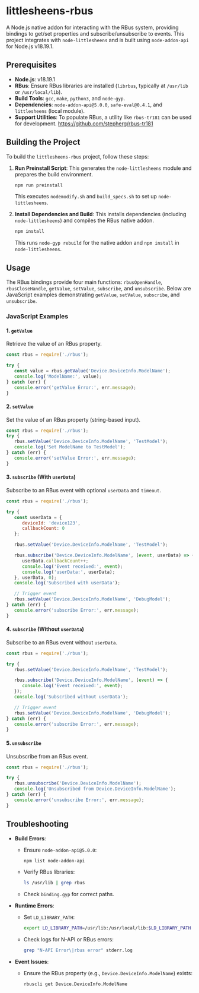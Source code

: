 # littlesheens-rbus

A Node.js native addon for interacting with the RBus system, providing bindings to get/set properties and subscribe/unsubscribe to events. This project integrates with `node-littlesheens` and is built using `node-addon-api` for Node.js v18.19.1.

## Prerequisites

- **Node.js**: v18.19.1
- **RBus**: Ensure RBus libraries are installed (`librbus`, typically at `/usr/lib` or `/usr/local/lib`).
- **Build Tools**: `gcc`, `make`, `python3`, and `node-gyp`.
- **Dependencies**: `node-addon-api@5.0.0`, `safe-eval@0.4.1`, and `littlesheens` (local module).
- **Support Utilities**: To populate RBus, a utility like `rbus-tr181` can be used for development. https://github.com/stepherg/rbus-tr181

## Building the Project

To build the `littlesheens-rbus` project, follow these steps:

1. **Run Preinstall Script**:
   This generates the `node-littlesheens` module and prepares the build environment.
   ```bash
   npm run preinstall
   ```
   This executes `nodemodify.sh` and `build_specs.sh` to set up `node-littlesheens`.

2. **Install Dependencies and Build**:
   This installs dependencies (including `node-littlesheens`) and compiles the RBus native addon.
   ```bash
   npm install
   ```
   This runs `node-gyp rebuild` for the native addon and `npm install` in `node-littlesheens`.

## Usage

The RBus bindings provide four main functions: `rbusOpenHandle`, `rbusCloseHandle`, `getValue`, `setValue`, `subscribe`, and `unsubscribe`. Below are JavaScript examples demonstrating `getValue`, `setValue`, `subscribe`, and `unsubscribe`.

### JavaScript Examples

#### 1. `getValue`
Retrieve the value of an RBus property.

```javascript
const rbus = require('./rbus');

try {
   const value = rbus.getValue('Device.DeviceInfo.ModelName');
   console.log('ModelName:', value);
} catch (err) {
   console.error('getValue Error:', err.message);
}
```

#### 2. `setValue`
Set the value of an RBus property (string-based input).

```javascript
const rbus = require('./rbus');
try {
   rbus.setValue('Device.DeviceInfo.ModelName', 'TestModel');
   console.log('Set ModelName to TestModel');
} catch (err) {
   console.error('setValue Error:', err.message);
}
```

#### 3. `subscribe` (With `userData`)
Subscribe to an RBus event with optional `userData` and `timeout`.

```javascript
const rbus = require('./rbus');

try {
   const userData = {
      deviceId: 'device123',
      callbackCount: 0
   };

   rbus.setValue('Device.DeviceInfo.ModelName', 'TestModel');

   rbus.subscribe('Device.DeviceInfo.ModelName', (event, userData) => {
      userData.callbackCount++;
      console.log('Event received:', event);
      console.log('userData:', userData);
   }, userData, 0);
   console.log('Subscribed with userData');

   // Trigger event
   rbus.setValue('Device.DeviceInfo.ModelName', 'DebugModel');
} catch (err) {
   console.error('subscribe Error:', err.message);
}
```

#### 4. `subscribe` (Without `userData`)
Subscribe to an RBus event without `userData`.

```javascript
const rbus = require('./rbus');

try {
   rbus.setValue('Device.DeviceInfo.ModelName', 'TestModel');

   rbus.subscribe('Device.DeviceInfo.ModelName', (event) => {
      console.log('Event received:', event);
   });
   console.log('Subscribed without userData');

   // Trigger event
   rbus.setValue('Device.DeviceInfo.ModelName', 'DebugModel');
} catch (err) {
   console.error('subscribe Error:', err.message);
}
```

#### 5. `unsubscribe`
Unsubscribe from an RBus event.

```javascript
const rbus = require('./rbus');

try {
   rbus.unsubscribe('Device.DeviceInfo.ModelName');
   console.log('Unsubscribed from Device.DeviceInfo.ModelName');
} catch (err) {
   console.error('unsubscribe Error:', err.message);
}
```


## Troubleshooting

- **Build Errors**:
  - Ensure `node-addon-api@5.0.0`:
    ```bash
    npm list node-addon-api
    ```
  - Verify RBus libraries:
    ```bash
    ls /usr/lib | grep rbus
    ```
  - Check `binding.gyp` for correct paths.

- **Runtime Errors**:
  - Set `LD_LIBRARY_PATH`:
    ```bash
    export LD_LIBRARY_PATH=/usr/lib:/usr/local/lib:$LD_LIBRARY_PATH
    ```
  - Check logs for N-API or RBus errors:
    ```bash
    grep "N-API Error\|rbus error" stderr.log
    ```

- **Event Issues**:
  - Ensure the RBus property (e.g., `Device.DeviceInfo.ModelName`) exists:
    ```bash
    rbuscli get Device.DeviceInfo.ModelName
    ```
